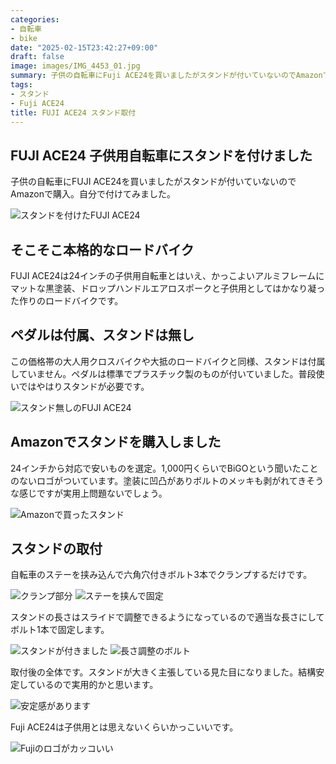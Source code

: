 ```yaml
---
categories:
- 自転車
- bike
date: "2025-02-15T23:42:27+09:00"
draft: false
image: images/IMG_4453_01.jpg
summary: 子供の自転車にFuji ACE24を買いましたがスタンドが付いていないのでAmazonで購入し、DIYで付けてみました。
tags:
- スタンド
- Fuji ACE24
title: FUJI ACE24 スタンド取付
---
```


## FUJI ACE24 子供用自転車にスタンドを付けました

子供の自転車にFUJI ACE24を買いましたがスタンドが付いていないのでAmazonで購入。自分で付けてみました。

![スタンドを付けたFUJI ACE24](./images/IMG_4453_01.jpg)

## そこそこ本格的なロードバイク

FUJI
ACE24は24インチの子供用自転車とはいえ、かっこよいアルミフレームにマットな黒塗装、ドロップハンドルエアロスポークと子供用としてはかなり凝った作りのロードバイクです。

## ペダルは付属、スタンドは無し

この価格帯の大人用クロスバイクや大抵のロードバイクと同様、スタンドは付属していません。ペダルは標準でプラスチック製のものが付いていました。普段使いではやはりスタンドが必要です。

![スタンド無しのFUJI ACE24](./images/IMG_4445_01.jpg)

## Amazonでスタンドを購入しました

24インチから対応で安いものを選定。1,000円くらいでBiGOという聞いたことのないロゴがついています。塗装に凹凸がありボルトのメッキも剥がれてきそうな感じですが実用上問題ないでしょう。

![Amazonで買ったスタンド](./images/IMG_4447_01.jpg)

## スタンドの取付

自転車のステーを挟み込んで六角穴付きボルト3本でクランプするだけです。

![クランプ部分](./images/IMG_4449_01.jpg) ![ステーを挟んで固定](./images/IMG_4450.JPG)

スタンドの長さはスライドで調整できるようになっているので適当な長さにしてボルト1本で固定します。

![スタンドが付きました](./images/IMG_4451_01.jpg) ![長さ調整のボルト](./images/IMG_4452_01.jpg)

取付後の全体です。スタンドが大きく主張している見た目になりました。結構安定しているので実用的かと思います。

![安定感があります](./images/IMG_4453_01.jpg)

Fuji ACE24は子供用とは思えないくらいかっこいいです。

![Fujiのロゴがカッコいい](./images/IMG_4454.JPG)
